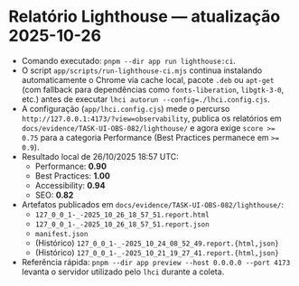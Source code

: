 # Relatório Lighthouse — atualização 2025-10-26

- Comando executado: `pnpm --dir app run lighthouse:ci`.
- O script `app/scripts/run-lighthouse-ci.mjs` continua instalando automaticamente o Chrome via cache local, pacote `.deb` ou `apt-get` (com fallback para dependências como `fonts-liberation`, `libgtk-3-0`, etc.) antes de executar `lhci autorun --config=./lhci.config.cjs`.
- A configuração (`app/lhci.config.cjs`) mede o percurso `http://127.0.0.1:4173/?view=observability`, publica os relatórios em `docs/evidence/TASK-UI-OBS-082/lighthouse/` e agora exige `score >= 0.75` para a categoria Performance (Best Practices permanece em `>= 0.9`).
- Resultado local de 26/10/2025 18:57 UTC:
  - Performance: **0.90**
  - Best Practices: **1.00**
  - Accessibility: **0.94**
  - SEO: **0.82**
- Artefatos publicados em `docs/evidence/TASK-UI-OBS-082/lighthouse/`:
  - `127_0_0_1-_-2025_10_26_18_57_51.report.html`
  - `127_0_0_1-_-2025_10_26_18_57_51.report.json`
  - `manifest.json`
  - (Histórico) `127_0_0_1-_-2025_10_24_08_52_49.report.{html,json}`
  - (Histórico) `127_0_0_1-_-2025_10_21_19_27_41.report.{html,json}`
- Referência rápida: `pnpm --dir app preview --host 0.0.0.0 --port 4173` levanta o servidor utilizado pelo `lhci` durante a coleta.
